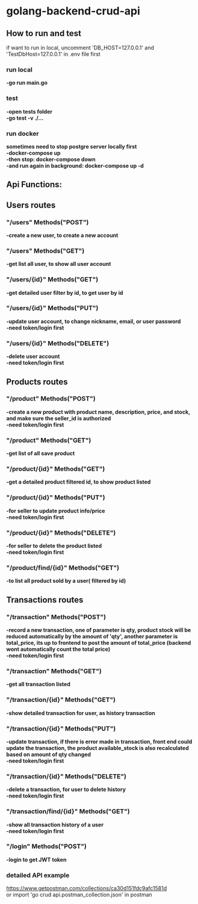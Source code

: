 # golang-backend-crud-api

## How to run and test

if want to run in local, uncomment 'DB_HOST=127.0.0.1' and 'TestDbHost=127.0.0.1' in .env file first

### run local
**-go run main.go**

### test
**-open tests folder**\
**-go test -v ./...**

### run docker
**sometimes need to stop postgre server locally first**\
**-docker-compose up**\
**-then stop: docker-compose down**\
**-and run again in background: docker-compose up -d**

## Api Functions:

## Users routes
### "/users" Methods("POST")
**-create a new user, to create a new account**

### "/users" Methods("GET")
**-get list all user, to show all user account**

### "/users/{id}" Methods("GET")
**-get detailed user filter by id, to get user by id**

### "/users/{id}" Methods("PUT")
**-update user account, to change nickname, email, or user password**\
**-need token/login first**

### "/users/{id}" Methods("DELETE")
**-delete user account**\
**-need token/login first**

## Products routes
### "/product" Methods("POST")
**-create a new product with product name, description, price, and stock, and make sure the seller_id is authorized**\
**-need token/login first**

### "/product" Methods("GET")
**-get list of all save product**

### "/product/{id}" Methods("GET")
**-get a detailed product filtered id, to show product listed**

### "/product/{id}" Methods("PUT")
**-for seller to update product info/price**\
**-need token/login first**

### "/product/{id}" Methods("DELETE")
**-for seller to delete the product listed**\
**-need token/login first**

### "/product/find/{id}" Methods("GET")
**-to list all product sold by a user( filtered by id)**

## Transactions routes
### "/transaction" Methods("POST")
**-record a new transaction, one of parameter is qty, product stock will be reduced automatically by the amount of 'qty', another parameter is total_price, its up to frontend to post the amount of total_price (backend wont automatically count the total price)**\
**-need token/login first**

### "/transaction" Methods("GET")
**-get all transaction listed**

### "/transaction/{id}" Methods("GET")
**-show detailed transaction for user, as history transaction**

### "/transaction/{id}" Methods("PUT")
**-update transaction, if there is error made in transaction, front end could update the transaction, the product available_stock is also recalculated based on amount of qty changed**\
**-need token/login first**

### "/transaction/{id}" Methods("DELETE")
**-delete a transaction, for user to delete history**\
**-need token/login first**

### "/transaction/find/{id}" Methods("GET")
**-show all transaction history of a user**\
**-need token/login first**

### "/login" Methods("POST")
**-login to get JWT token**

### detailed API example
https://www.getpostman.com/collections/ca30d151fdc9afc1581d \
or import 'go crud api.postman_collection.json' in postman